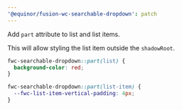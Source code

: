 ```yaml
---
'@equinor/fusion-wc-searchable-dropdown': patch
---
```


Add `part` attribute to list and list items.

This will allow styling the list item outside the `shadowRoot`.

```css
fwc-searchable-dropdown::part(list) {
  background-color: red;
}

fwc-searchable-dropdown::part(list-item) {
  --fwc-list-item-vertical-padding: 4px;
}
```
